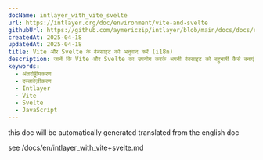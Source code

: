 ```yaml
---
docName: intlayer_with_vite_svelte
url: https://intlayer.org/doc/environment/vite-and-svelte
githubUrl: https://github.com/aymericzip/intlayer/blob/main/docs/docs/en/intlayer_with_vite+svelte.md
createdAt: 2025-04-18
updatedAt: 2025-04-18
title: Vite और Svelte के वेबसाइट को अनुवाद करें (i18n)
description: जानें कि Vite और Svelte का उपयोग करके अपनी वेबसाइट को बहुभाषी कैसे बनाएं। इसे अंतर्राष्ट्रीय (i18n) और अनुवादित करने के लिए प्रलेखन का पालन करें।
keywords:
  - अंतर्राष्ट्रीयकरण
  - दस्तावेज़ीकरण
  - Intlayer
  - Vite
  - Svelte
  - JavaScript
---
```


this doc will be automatically generated translated from the english doc

see /docs/en/intlayer_with_vite+svelte.md
